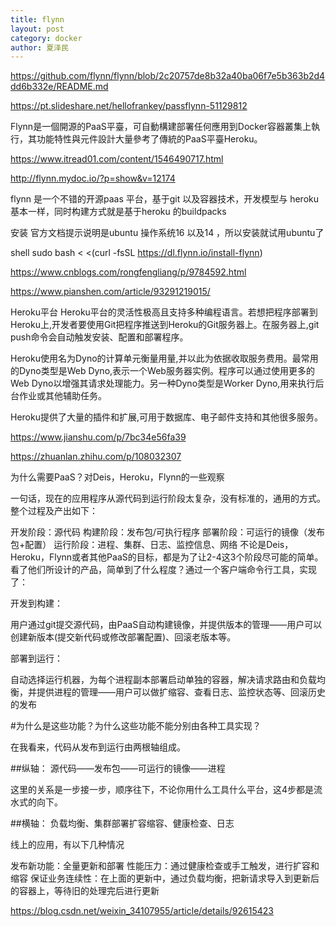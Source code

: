 ```yaml
---
title: flynn
layout: post
category: docker
author: 夏泽民
---
```

https://github.com/flynn/flynn/blob/2c20757de8b32a40ba06f7e5b363b2d4dd6b332e/README.md

https://pt.slideshare.net/hellofrankey/passflynn-51129812

Flynn是一個開源的PaaS平臺，可自動構建部署任何應用到Docker容器叢集上執行，其功能特性與元件設計大量參考了傳統的PaaS平臺Heroku。

https://www.itread01.com/content/1546490717.html
<!-- more -->
http://flynn.mydoc.io/?p=show&v=12174

flynn 是一个不错的开源paas 平台，基于git 以及容器技术，开发模型与
heroku 基本一样，同时构建方式就是基于heroku 的buildpacks

安装
官方文档提示说明是ubuntu 操作系统16 以及14 ，所以安装就试用ubuntu了

shell
sudo bash < <(curl -fsSL https://dl.flynn.io/install-flynn)

https://www.cnblogs.com/rongfengliang/p/9784592.html

https://www.pianshen.com/article/93291219015/

Heroku平台
Heroku平台的灵活性极高且支持多种编程语言。若想把程序部署到Heroku上,开发者要使用Git把程序推送到Heroku的Git服务器上。在服务器上,git push命令会自动触发安装、配置和部署程序。

Heroku使用名为Dyno的计算单元衡量用量,并以此为依据收取服务费用。最常用的Dyno类型是Web Dyno,表示一个Web服务器实例。程序可以通过使用更多的Web Dyno以增强其请求处理能力。另一种Dyno类型是Worker Dyno,用来执行后台作业或其他辅助任务。

Heroku提供了大量的插件和扩展,可用于数据库、电子邮件支持和其他很多服务。

https://www.jianshu.com/p/7bc34e56fa39

https://zhuanlan.zhihu.com/p/108032307

为什么需要PaaS？对Deis，Heroku，Flynn的一些观察

一句话，现在的应用程序从源代码到运行阶段太复杂，没有标准的，通用的方式。 整个过程及产出如下：

开发阶段：源代码
构建阶段：发布包/可执行程序
部署阶段：可运行的镜像（发布包+配置）
运行阶段：进程、集群、日志、监控信息、网络
不论是Deis，Heroku，Flynn或者其他PaaS的目标，都是为了让2-4这3个阶段尽可能的简单。看了他们所设计的产品，简单到了什么程度？通过一个客户端命令行工具，实现了：

开发到构建：

用户通过git提交源代码，由PaaS自动构建镜像，并提供版本的管理——用户可以创建新版本(提交新代码或修改部署配置)、回滚老版本等。

部署到运行：

自动选择运行机器，为每个进程副本部署启动单独的容器，解决请求路由和负载均衡，并提供进程的管理——用户可以做扩缩容、查看日志、监控状态等、回滚历史的发布

#为什么是这些功能？为什么这些功能不能分别由各种工具实现？

在我看来，代码从发布到运行由两根轴组成。

##纵轴： 源代码——发布包——可运行的镜像——进程

这里的关系是一步接一步，顺序往下，不论你用什么工具什么平台，这4步都是流水式的向下。

##横轴： 负载均衡、集群部署扩容缩容、健康检查、日志

线上的应用，有以下几种情况

发布新功能：全量更新和部署
性能压力：通过健康检查或手工触发，进行扩容和缩容
保证业务连续性：在上面的更新中，通过负载均衡，把新请求导入到更新后的容器上，等待旧的处理完后进行更新

https://blog.csdn.net/weixin_34107955/article/details/92615423

